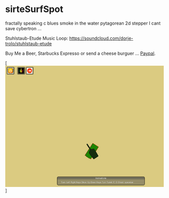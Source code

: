 # sirteSurfSpot
fractally speaking c blues smoke in the water pytagorean 2d stepper
I cant save cybertron ...

Stuhlstaub-Etude Music Loop: https://soundcloud.com/dorje-trolo/stuhlstaub-etude

Buy Me a Beer, Starbucks Expresso or send a cheese burguer ... [Paypal](https://www.paypal.me/gospelOfLuke/25).


[![que no se resistieran, por que sino los mataban ... ](https://raw.githubusercontent.com/rgarro/sirteSurfSpot/master/sirteSurf.PNG)]